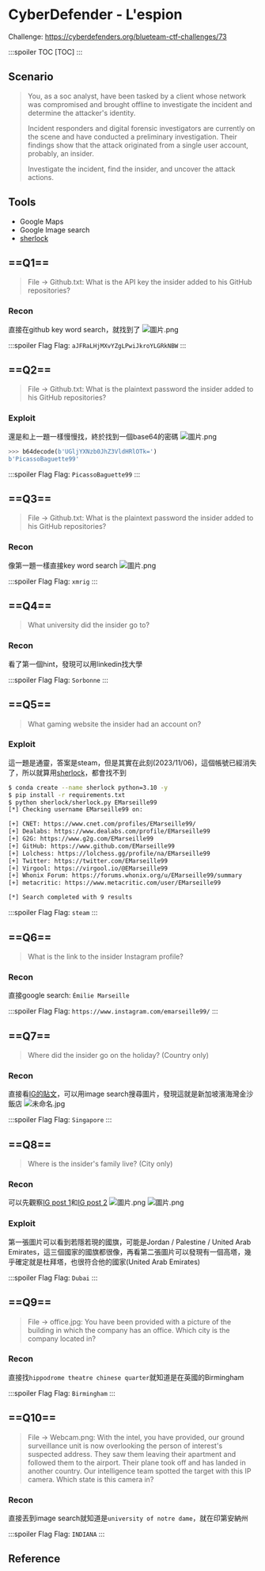 # CyberDefender - L'espion
Challenge: https://cyberdefenders.org/blueteam-ctf-challenges/73

:::spoiler TOC
[TOC]
:::

## Scenario
> You, as a soc analyst, have been tasked by a client whose network was compromised and brought offline to investigate the incident and determine the attacker's identity.
>
> Incident responders and digital forensic investigators are currently on the scene and have conducted a preliminary investigation. Their findings show that the attack originated from a single user account, probably, an insider.
>
> Investigate the incident, find the insider, and uncover the attack actions.
## Tools
* Google Maps
* Google Image search
* [sherlock](https://github.com/sherlock-project/sherlock)


## ==Q1==
> File -> Github.txt:
What is the API key the insider added to his GitHub repositories? 
### Recon
直接在github key word search，就找到了
![圖片.png](https://hackmd.io/_uploads/H11t-rrmp.png)

:::spoiler Flag
Flag: `aJFRaLHjMXvYZgLPwiJkroYLGRkNBW`
:::
## ==Q2==
> File -> Github.txt:
What is the plaintext password the insider added to his GitHub repositories? 
### Exploit
還是和上一題一樣慢慢找，終於找到一個base64的密碼
![圖片.png](https://hackmd.io/_uploads/H1MVJIr7a.png)

```python
>>> b64decode(b'UGljYXNzb0JhZ3VldHRlOTk=')
b'PicassoBaguette99'
```

:::spoiler Flag
Flag: `PicassoBaguette99`
:::
## ==Q3==
> File -> Github.txt:
What is the plaintext password the insider added to his GitHub repositories? 
### Recon
像第一題一樣直接key word search
![圖片.png](https://hackmd.io/_uploads/HkJVZHH76.png)

:::spoiler Flag
Flag: `xmrig`
:::
## ==Q4==
> What university did the insider go to? 
### Recon
看了第一個hint，發現可以用linkedin找大學

:::spoiler Flag
Flag: `Sorbonne`
:::
## ==Q5==
> What gaming website the insider had an account on? 
### Exploit
這一題是通靈，答案是steam，但是其實在此刻(2023/11/06)，這個帳號已經消失了，所以就算用[sherlock](https://github.com/sherlock-project/sherlock)，都會找不到
```bash
$ conda create --name sherlock python=3.10 -y
$ pip install -r requirements.txt
$ python sherlock/sherlock.py EMarseille99
[*] Checking username EMarseille99 on:

[+] CNET: https://www.cnet.com/profiles/EMarseille99/
[+] Dealabs: https://www.dealabs.com/profile/EMarseille99
[+] G2G: https://www.g2g.com/EMarseille99
[+] GitHub: https://www.github.com/EMarseille99
[+] Lolchess: https://lolchess.gg/profile/na/EMarseille99
[+] Twitter: https://twitter.com/EMarseille99
[+] Virgool: https://virgool.io/@EMarseille99
[+] Whonix Forum: https://forums.whonix.org/u/EMarseille99/summary
[+] metacritic: https://www.metacritic.com/user/EMarseille99

[*] Search completed with 9 results
```

:::spoiler Flag
Flag: `steam`
:::
## ==Q6==
> What is the link to the insider Instagram profile? 
### Recon
直接google search: `Émilie Marseille`

:::spoiler Flag
Flag: `https://www.instagram.com/emarseille99/`
:::
## ==Q7==
> Where did the insider go on the holiday? (Country only) 
### Recon
直接看[IG的貼文](https://www.instagram.com/p/CAjDd_dlHds/?hl=en)，可以用image search搜尋圖片，發現這就是新加坡濱海灣金沙飯店
![未命名.jpg](https://hackmd.io/_uploads/H1KnoBB7p.jpg)

:::spoiler Flag
Flag: `Singapore`
:::
## ==Q8==
> Where is the insider's family live? (City only) 
### Recon
可以先觀察[IG post 1](https://www.instagram.com/p/CAjCdGrldGr/?hl=en)和[IG post 2](https://www.instagram.com/p/CAjCfM1lKhq/?hl=en)
![圖片.png](https://hackmd.io/_uploads/HyyzXUSX6.png)
![圖片.png](https://hackmd.io/_uploads/SJwMXLSma.png)

### Exploit
第一張圖片可以看到若隱若現的國旗，可能是Jordan / Palestine / United Arab Emirates，這三個國家的國旗都很像，再看第二張圖片可以發現有一個高塔，幾乎確定就是杜拜塔，也很符合他的國家(United Arab Emirates)

:::spoiler Flag
Flag: `Dubai`
:::
## ==Q9==
> File -> office.jpg:
You have been provided with a picture of the building in which the company has an office. Which city is the company located in? 
### Recon
直接找`hippodrome theatre chinese quarter`就知道是在英國的Birmingham

:::spoiler Flag
Flag: `Birmingham`
:::
## ==Q10==
> File -> Webcam.png:
With the intel, you have provided, our ground surveillance unit is now overlooking the person of interest's suspected address. They saw them leaving their apartment and followed them to the airport. Their plane took off and has landed in another country. Our intelligence team spotted the target with this IP camera. Which state is this camera in? 
### Recon
直接丟到image search就知道是`university of notre dame`，就在印第安納州

:::spoiler Flag
Flag: `INDIANA`
:::
## Reference